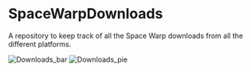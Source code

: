 # SpaceWarpDownloads
A repository to keep track of all the Space Warp downloads from all the different platforms.

![Downloads_bar](https://spacewarp.org/stats/bar_chart.png?)
![Downloads_pie](https://spacewarp.org/stats/pie_chart.png?)
